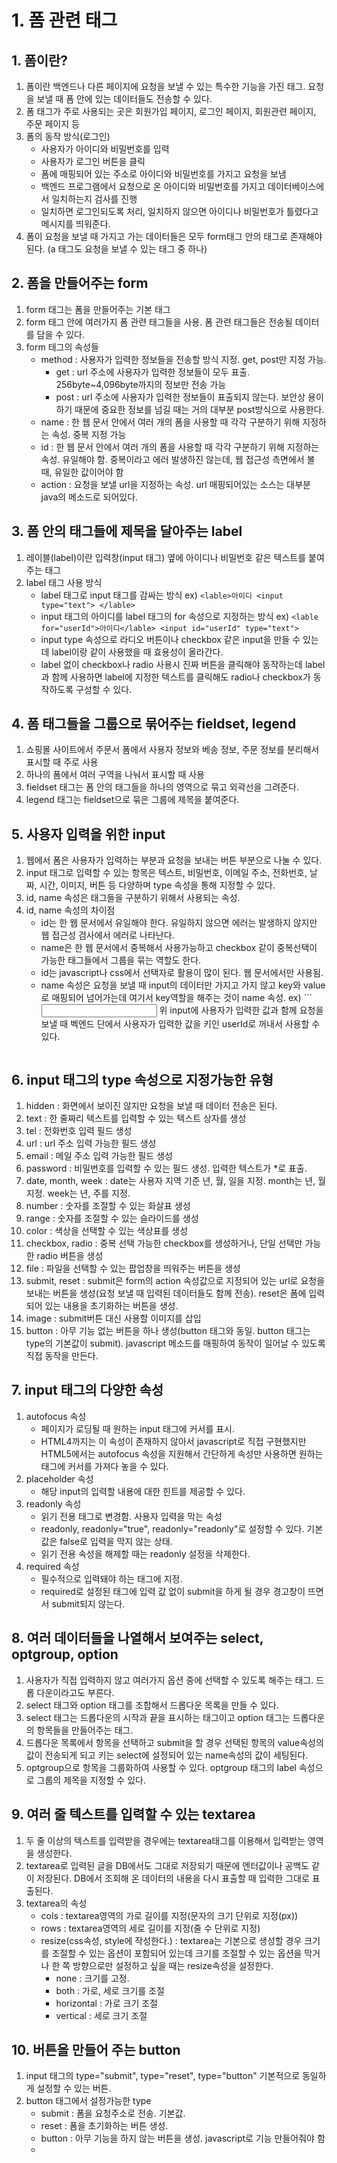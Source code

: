 # 1. 폼 관련 태그
## 1. 폼이란?
1. 폼이란 백엔드나 다른 페이지에 요청을 보낼 수 있는 특수한 기능을 가진 태그. 요청을 보낼 때 폼 안에 있는 데이터들도 전송할 수 있다.  
2. 폼 태그가 주로 사용되는 곳은 회원가입 페이지, 로그인 페이지, 회원관련 페이지, 주문 페이지 등
3. 폼의 동작 방식(로그인)
    - 사용자가 아이디와 비밀번호를 입력
    - 사용자가 로그인 버튼을 클릭 
    - 폼에 매핑되어 있는 주소로 아이디와 비밀번호를 가지고 요청을 보냄 
    - 백엔드 프로그램에서 요청으로 온 아이디와 비밀번호를 가지고 데이터베이스에서 일치하는지 검사를 진행 
    - 일치하면 로그인되도록 처리, 일치하지 않으면 아이디나 비밀번호가 틀렸다고 메시지를 띄워준다. 
4. 폼이 요청을 보낼 때 가지고 가는 데이터들은 모두 form태그 안의 태그로 존재해야 된다. (a 태그도 요청을 보낼 수 있는 태그 중 하나)

## 2. 폼을 만들어주는 form
1. form 태그는 폼을 만들어주는 기본 태그 
2. form 태그 안에 여러가지 폼 관련 태그들을 사용. 폼 관련 태그들은 전송될 데이터를 담을 수 있다. 
3. form 태그의 속성들 
    - method : 사용자가 입력한 정보들을 전송할 방식 지정. get, post만 지정 가능. 
        - get : url 주소에 사용자가 입력한 정보들이 모두 표출. 256byte~4,096byte까지의 정보만 전송 가능 
        - post : url 주소에 사용자가 입력한 정보들이 표출되지 않는다. 보안상 용이하기 때문에 중요한 정보를 넘길 때는 거의 대부분 post방식으로 사용한다. 
    - name : 한 웹 문서 안에서 여러 개의 폼을 사용할 때 각각 구분하기 위해 지정하는 속성. 중복 지정 가능
    - id : 한 웹 문서 안에서 여러 개의 폼을 사용할 때 각각 구분하기 위해 지정하는 속성. 유일해야 함. 중복이라고 에러 발생하진 않는데, 웹 접근성 측면에서 볼 때, 유일한 값이어야 함 
    - action : 요청을 보낼 url을 지정하는 속성. 
               url 매핑되어있는 소스는 대부분 java의 메소드로 되어있다. 

## 3. 폼 안의 태그들에 제목을 달아주는 label 
1. 레이블(label)이란 입력창(input 태그) 옆에 아이디나 비밀번호 같은 텍스트를 붙여주는 태그 
2. label 태그 사용 방식
    - label 태그로 input 태그를 감싸는 방식 
      ex) ```
            <lable>아이디
                <input type="text">
            </lable>
          ```
    - input 태그의 아이디를 label 태그의 for 속성으로 지정하는 방식 
      ex) ```
            <lable for="userId">아이디</lable>
            <input id="userId" type="text">
          ```
    - input type 속성으로 라디오 버튼이나 checkbox 같은 input을 만들 수 있는데 label이랑 같이 사용했을 때 효용성이 올라간다. 
    - label 없이 checkbox나 radio 사용시 진짜 버튼을 클릭해야 동작하는데 label과 함께 사용하면 label에 지정한 텍스트를 클릭해도 radio나 checkbox가 동작하도록 구성할 수 있다. 

## 4. 폼 태그들을 그룹으로 묶어주는 fieldset, legend 
1. 쇼핑몰 사이트에서 주문서 폼에서 사용자 정보와 베송 정보, 주문 정보를 분리해서 표시할 때 주로 사용 
2. 하나의 폼에서 여러 구역을 나눠서 표시할 때 사용 
3. fieldset 태그는 폼 안의 태그들을 하나의 영역으로 묶고 외곽선을 그려준다. 
4. legend 태그는 fieldset으로 묶은 그룹에 제목을 붙여준다. 

## 5. 사용자 입력을 위한 input
1. 웹에서 폼은 사용자가 입력하는 부분과 요청을 보내는 버튼 부분으로 나눌 수 있다. 
2. input 태그로 입력할 수 있는 항목은 텍스트, 비밀번호, 이메일 주소, 전화번호, 날짜, 시간, 이미지, 버튼 등 다양하며 type 속성을 통해 지정할 수 있다. 
3. id, name 속성은 태그들을 구분하기 위해서 사용되는 속성. 
4. id, name 속성의 차이점 
    - id는 한 웹 문서에서 유일해야 한다. 유일하지 않으면 에러는 발생하지 않지만 웹 접근성 검사에서 에러로 나타난다. 
    - name은 한 웹 문서에서 중복해서 사용가능하고 checkbox 같이 중복선택이 가능한 태그들에서 그룹을 묶는 역할도 한다. 
    - id는 javascript나 css에서 선택자로 활용이 많이 된다. 웹 문서에서만 사용됨. 
    - name 속성은 요청을 보낼 때 input의 데이터만 가지고 가지 않고 key와 value로 매핑되어 넘어가는데 여기서 key역할을 해주는 것이 name 속성. 
    ex) ```
            <input type="text" name="userId">
            위 input에 사용자가 입력한 값과 함께 요청을 보낼 때 
            벡엔드 단에서 사용자가 입력한 값을 키인 userId로 꺼내서 
            사용할 수 있다. 
        ```

## 6. input 태그의 type 속성으로 지정가능한 유형 
1. hidden : 화면에서 보이진 않지만 요청을 보낼 때 데이터 전송은 된다. 
2. text : 한 줄짜리 텍스트를 입력할 수 있는 텍스트 상자를 생성 
3. tel : 전화번호 입력 필드 생성 
4. url : url 주소 입력 가능한 필드 생성 
5. email : 메일 주소 입력 가능한 필드 생성 
6. password : 비밀번호를 입력할 수 있는 필드 생성. 입력한 텍스트가 *로 표출. 
7. date, month, week : date는 사용자 지역 기준 년, 월, 일을 지정. month는 년, 월 지정. week는 년, 주를 지정. 
8. number : 숫자를 조절할 수 있는 화살표 생성 
9. range : 숫자를 조절할 수 있는 슬라이드를 생성 
10. color : 색상을 선택할 수 있는 색상표를 생성 
11. checkbox, radio : 중복 선택 가능한 checkbox를 생성하거나, 단일 선택만 가능한 radio 버튼을 생성 
12. file : 파일을 선택할 수 있는 팝업창을 띄워주는 버튼을 생성 
13. submit, reset : submit은 form의 action 속성값으로 지정되어 있는 url로 요청을 보내는 버튼을 생성(요청 보낼 때 입력된 데이터들도 함께 전송). reset은 폼에 입력되어 있는 내용을 초기화하는 버튼을 생성. 
14. image : submit버튼 대신 사용할 이미지를 삽입 
15. button : 아무 기능 없는 버튼을 하나 생성(button 태그와 동일. button 태그는 type의 기본값이 submit). javascript 메소드를 매핑하여 동작이 일어날 수 있도록 직접 동작을 만든다. 

## 7. input 태그의 다양한 속성 
1. autofocus 속성
    - 페이지가 로딩될 때 원하는 input 태그에 커서를 표시.
    - HTML4까지는 이 속성이 존재하지 않아서 javascript로 직접 구현했지만 HTML5에서는 autofocus 속성을 지원해서 간단하게 속성만 사용하면 원하는 태그에 커서를 가져다 놓을 수 있다. 
2. placeholder 속성
    - 해당 input의 입력할 내용에 대한 힌트를 제공할 수 있다. 
3. readonly 속성
    - 읽기 전용 태그로 변경함. 사용자 입력을 막는 속성
    - readonly, readonly="true", readonly="readonly"로 설정할 수 있다. 기본 값은 false로 입력을 막지 않는 상태. 
    - 읽기 전용 속성을 해제할 때는 readonly 설정을 삭제한다. 
4. required 속성
    - 필수적으로 입력돼야 하는 태그에 지정. 
    - required로 설정된 태그에 입력 값 없이 submit을 하게 될 경우 경고창이 뜨면서 submit되지 않는다. 

## 8. 여러 데이터들을 나열해서 보여주는 select, optgroup, option
1. 사용자가 직접 입력하지 않고 여러가지 옵션 중에 선택할 수 있도록 해주는 태그. 드롭 다운이라고도 부른다. 
2. select 태그와 option 태그를 조합해서 드롭다운 목록을 만들 수 있다. 
3. select 태그는 드롭다운의 시작과 끝을 표시하는 태그이고 option 태그는 드롭다운의 항목들을 만들어주는 태그. 
4. 드롭다운 목록에서 항목을 선택하고 submit을 할 경우 선택된 항목의 value속성의 값이 전송되게 되고 키는 select에 설정되어 있는 name속성의 값이 세팅된다. 
5. optgroup으로 항목을 그룹화하여 사용할 수 있다. optgroup 태그의 label 속성으로 그룹의 제목을 지정할 수 있다.  

## 9. 여러 줄 텍스트를 입력할 수 있는 textarea
1. 두 줄 이상의 텍스트를 입력받을 경우에는 textarea태그를 이용해서 입력받는 영역을 생성한다. 
2. textarea로 입력된 글을 DB에서도 그대로 저장되기 때문에 엔터값이나 공백도 같이 저장된다. DB에서 조회해 온 데이터의 내용을 다시 표출할 때 입력한 그대로 표출된다. 
3. textarea의 속성
    - cols : textarea영역의 가로 길이를 지정(문자의 크기 단위로 지정(px))
    - rows : textarea영역의 세로 길이를 지정(줄 수 단위로 지정)
    - resize(css속성, style에 작성한다.) : textarea는 기본으로 생성할 경우 크기를 조절할 수 있는 옵션이 포함되어 있는데 크기를 조절할 수 있는 옵션을 막거나 한 쪽 방향으로만 설정하고 싶을 때는 resize속성을 설정한다. 
        - none : 크기를 고정. 
        - both : 가로, 세로 크기를 조절
        - horizontal : 가로 크기 조절 
        - vertical : 세로 크기 조절 

## 10. 버튼을 만들어 주는 button
1. input 태그의 type="submit", type="reset", type="button" 기본적으로 동일하게 설정할 수 있는 버튼. 
2. button 태그에서 설정가능한 type 
    - submit : 폼을 요청주소로 전송. 기본값. 
    - reset : 폼을 초기화하는 버튼 생성. 
    - button : 아무 기능을 하지 않는 버튼을 생성. 
                javascript로 기능 만들어줘야 함 
    - 